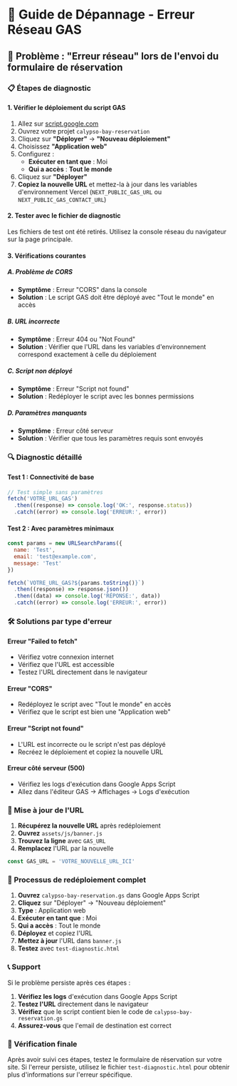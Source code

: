 # 🔧 Guide de Dépannage - Erreur Réseau GAS

## 🚨 Problème : "Erreur réseau" lors de l'envoi du formulaire de réservation

### 📋 Étapes de diagnostic

#### 1. **Vérifier le déploiement du script GAS**

1. Allez sur [script.google.com](https://script.google.com)
2. Ouvrez votre projet `calypso-bay-reservation`
3. Cliquez sur **"Déployer"** → **"Nouveau déploiement"**
4. Choisissez **"Application web"**
5. Configurez :
   - **Exécuter en tant que** : Moi
   - **Qui a accès** : **Tout le monde**
6. Cliquez sur **"Déployer"**
7. **Copiez la nouvelle URL** et mettez-la à jour dans les variables d'environnement Vercel (`NEXT_PUBLIC_GAS_URL` ou `NEXT_PUBLIC_GAS_CONTACT_URL`)

#### 2. **Tester avec le fichier de diagnostic**

Les fichiers de test ont été retirés. Utilisez la console réseau du navigateur sur la page principale.

#### 3. **Vérifications courantes**

##### A. **Problème de CORS**

- **Symptôme** : Erreur "CORS" dans la console
- **Solution** : Le script GAS doit être déployé avec "Tout le monde" en accès

##### B. **URL incorrecte**

- **Symptôme** : Erreur 404 ou "Not Found"
- **Solution** : Vérifier que l'URL dans les variables d'environnement correspond exactement à celle du déploiement

##### C. **Script non déployé**

- **Symptôme** : Erreur "Script not found"
- **Solution** : Redéployer le script avec les bonnes permissions

##### D. **Paramètres manquants**

- **Symptôme** : Erreur côté serveur
- **Solution** : Vérifier que tous les paramètres requis sont envoyés

### 🔍 Diagnostic détaillé

#### **Test 1 : Connectivité de base**

```javascript
// Test simple sans paramètres
fetch('VOTRE_URL_GAS')
  .then((response) => console.log('OK:', response.status))
  .catch((error) => console.log('ERREUR:', error))
```

#### **Test 2 : Avec paramètres minimaux**

```javascript
const params = new URLSearchParams({
  name: 'Test',
  email: 'test@example.com',
  message: 'Test'
})

fetch(`VOTRE_URL_GAS?${params.toString()}`)
  .then((response) => response.json())
  .then((data) => console.log('RÉPONSE:', data))
  .catch((error) => console.log('ERREUR:', error))
```

### 🛠️ Solutions par type d'erreur

#### **Erreur "Failed to fetch"**

- Vérifiez votre connexion internet
- Vérifiez que l'URL est accessible
- Testez l'URL directement dans le navigateur

#### **Erreur "CORS"**

- Redéployez le script avec "Tout le monde" en accès
- Vérifiez que le script est bien une "Application web"

#### **Erreur "Script not found"**

- L'URL est incorrecte ou le script n'est pas déployé
- Recréez le déploiement et copiez la nouvelle URL

#### **Erreur côté serveur (500)**

- Vérifiez les logs d'exécution dans Google Apps Script
- Allez dans l'éditeur GAS → Affichages → Logs d'exécution

### 📝 Mise à jour de l'URL

1. **Récupérez la nouvelle URL** après redéploiement
2. **Ouvrez** `assets/js/banner.js`
3. **Trouvez la ligne** avec `GAS_URL`
4. **Remplacez** l'URL par la nouvelle

```javascript
const GAS_URL = 'VOTRE_NOUVELLE_URL_ICI'
```

### 🔄 Processus de redéploiement complet

1. **Ouvrez** `calypso-bay-reservation.gs` dans Google Apps Script
2. **Cliquez** sur "Déployer" → "Nouveau déploiement"
3. **Type** : Application web
4. **Exécuter en tant que** : Moi
5. **Qui a accès** : Tout le monde
6. **Déployez** et copiez l'URL
7. **Mettez à jour** l'URL dans `banner.js`
8. **Testez** avec `test-diagnostic.html`

### 📞 Support

Si le problème persiste après ces étapes :

1. **Vérifiez les logs** d'exécution dans Google Apps Script
2. **Testez l'URL** directement dans le navigateur
3. **Vérifiez** que le script contient bien le code de `calypso-bay-reservation.gs`
4. **Assurez-vous** que l'email de destination est correct

### 🎯 Vérification finale

Après avoir suivi ces étapes, testez le formulaire de réservation sur votre site. Si l'erreur persiste, utilisez le fichier `test-diagnostic.html` pour obtenir plus d'informations sur l'erreur spécifique.
